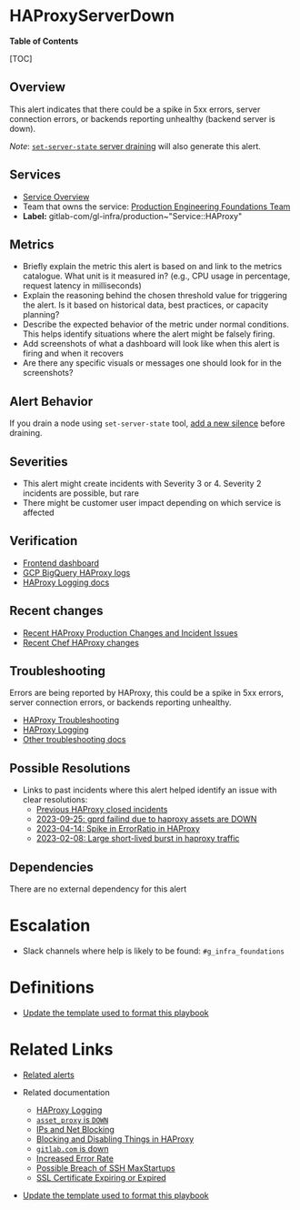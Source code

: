 # HAProxyServerDown

**Table of Contents**

[TOC]

## Overview

This alert indicates that there could be a spike in 5xx errors, server connection errors, or backends reporting unhealthy (backend server is down).

*Note*: [`set-server-state` server draining](https://gitlab.com/gitlab-com/runbooks/-/blob/master/docs/frontend/haproxy.md?ref_type=heads#set-server-state) will also generate this alert.

## Services

- [Service Overview](https://gitlab.com/gitlab-com/runbooks/-/blob/master/docs/frontend/haproxy.md?ref_type=heads)
- Team that owns the service: [Production Engineering Foundations Team](https://handbook.gitlab.com/handbook/engineering/infrastructure/core-platform/systems/gitaly/)
- **Label:** gitlab-com/gl-infra/production~"Service::HAProxy"

## Metrics

- Briefly explain the metric this alert is based on and link to the metrics catalogue. What unit is it measured in? (e.g., CPU usage in percentage, request latency in milliseconds)
- Explain the reasoning behind the chosen threshold value for triggering the alert. Is it based on historical data, best practices, or capacity planning?
- Describe the expected behavior of the metric under normal conditions. This helps identify situations where the alert might be falsely firing.
- Add screenshots of what a dashboard will look like when this alert is firing and when it recovers
- Are there any specific visuals or messages one should look for in the screenshots?

## Alert Behavior

If you drain a node using `set-server-state` tool, [add a new silence](https://gitlab.com/gitlab-com/runbooks/-/blob/master/docs/frontend/haproxy.md?ref_type=heads#set-server-state) before draining.

## Severities

- This alert might create incidents with Severity 3 or 4. Severity 2 incidents are possible, but rare
- There might be customer user impact depending on which service is affected

## Verification

- [Frontend dashboard](https://dashboards.gitlab.net/d/frontend-main/frontend3a-overview?orgId=1)
- [GCP BigQuery HAProxy logs](https://console.cloud.google.com/bigquery?referrer=search&project=gitlab-production&ws=!1m4!1m3!3m2!1sgitlab-production!2shaproxy_logs)
- [HAProxy Logging docs](https://gitlab.com/gitlab-com/runbooks/-/blob/master/docs/frontend/haproxy-logging.md)

## Recent changes

- [Recent HAProxy Production Changes and Incident Issues](https://gitlab.com/gitlab-com/gl-infra/production/-/issues/?sort=created_date&state=all&label_name%5B%5D=Service%3A%3AHAProxy&first_page_size=100)
- [Recent Chef HAProxy changes](https://gitlab.com/gitlab-com/gl-infra/chef-repo/-/merge_requests?scope=all&state=merged&label_name[]=Service%3A%3AHAProxy)

## Troubleshooting

Errors are being reported by HAProxy, this could be a spike in 5xx errors, server connection errors, or backends reporting unhealthy.

- [HAProxy Troubleshooting](https://gitlab.com/gitlab-com/runbooks/-/blob/master/docs/frontend/haproxy.md?ref_type=heads#haproxy-alert-troubleshooting)
- [HAProxy Logging](https://gitlab.com/gitlab-com/runbooks/-/blob/master/docs/frontend/haproxy-logging.md)
- [Other troubleshooting docs](https://gitlab.com/gitlab-com/runbooks/-/tree/master/docs/frontend)

## Possible Resolutions

- Links to past incidents where this alert helped identify an issue with clear resolutions:
  - [Previous HAProxy closed incidents](https://gitlab.com/gitlab-com/gl-infra/production/-/issues/?sort=created_date&state=closed&label_name%5B%5D=Service%3A%3AHAProxy&label_name%5B%5D=incident&first_page_size=100)
  - [2023-09-25: gprd failind due to haproxy assets are DOWN](https://gitlab.com/gitlab-com/gl-infra/production/-/issues/16425)
  - [2023-04-14: Spike in ErrorRatio in HAProxy](https://gitlab.com/gitlab-com/gl-infra/production/-/issues/8725)
  - [2023-02-08: Large short-lived burst in haproxy traffic](https://gitlab.com/gitlab-com/gl-infra/production/-/issues/8373)

## Dependencies

There are no external dependency for this alert

# Escalation

- Slack channels where help is likely to be found: `#g_infra_foundations`

# Definitions

- [Update the template used to format this playbook](https://gitlab.com/gitlab-com/runbooks/-/edit/master/docs/template-alert-playbook.md?ref_type=heads)

# Related Links

- [Related alerts](https://gitlab.com/gitlab-com/runbooks/-/tree/master/docs/frontend/alerts?ref_type=heads)
- Related documentation
  - [HAProxy Logging](https://gitlab.com/gitlab-com/runbooks/-/blob/master/docs/frontend/haproxy-logging.md?ref_type=heads)
  - [`asset_proxy` is `DOWN`](https://gitlab.com/gitlab-com/runbooks/-/blob/master/docs/frontend/asset-proxy-down.md?ref_type=heads)
  - [IPs and Net Blocking](https://gitlab.com/gitlab-com/runbooks/-/blob/master/docs/frontend/ban-netblocks-on-haproxy.md?ref_type=heads)
  - [Blocking and Disabling Things in HAProxy](https://gitlab.com/gitlab-com/runbooks/-/blob/master/docs/frontend/block-things-in-haproxy.md?ref_type=heads)
  - [`gitlab.com` is down](https://gitlab.com/gitlab-com/runbooks/-/blob/master/docs/frontend/gitlab-com-is-down.md?ref_type=heads)
  - [Increased Error Rate](https://gitlab.com/gitlab-com/runbooks/-/blob/master/docs/frontend/high-error-rate.md?ref_type=heads)
  - [Possible Breach of SSH MaxStartups](https://gitlab.com/gitlab-com/runbooks/-/blob/master/docs/frontend/ssh-maxstartups-breach.md?ref_type=heads)
  - [SSL Certificate Expiring or Expired](https://gitlab.com/gitlab-com/runbooks/-/blob/master/docs/frontend/ssl_cert.md?ref_type=heads)

- [Update the template used to format this playbook](https://gitlab.com/gitlab-com/runbooks/-/edit/master/docs/template-alert-playbook.md?ref_type=heads)
